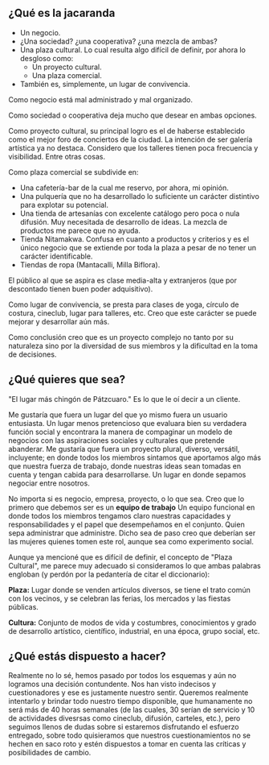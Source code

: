 ¿Qué es la jacaranda
--------------------

- Un negocio.
- ¿Una sociedad? ¿una cooperativa? ¿una mezcla de ambas?
- Una plaza cultural. Lo cual resulta algo difícil de definir, por ahora lo desgloso como:
  - Un proyecto cultural.
  + Una plaza comercial.
- También es, simplemente, un lugar de convivencia.


Como negocio está mal administrado y mal organizado.

Como sociedad o cooperativa deja mucho que desear en ambas opciones.

Como proyecto cultural, su principal logro es el de haberse establecido como el mejor foro de conciertos de la ciudad. La intención de ser galería artística ya no destaca. Considero que los talleres tienen poca frecuencia y visibilidad. Entre otras cosas.

Como plaza comercial se subdivide en:

- Una cafetería-bar de la cual me reservo, por ahora, mi opinión.
- Una pulquería que no ha desarrollado lo suficiente un carácter distintivo para explotar su potencial.
- Una tienda de artesanías con excelente catálogo pero poca o nula difusión. Muy necesitada de desarrollo de ideas. La mezcla de productos me parece que no ayuda.
- Tienda Nitamakwa. Confusa en cuanto a productos y criterios y es el único negocio que se extiende por toda la plaza a pesar de no tener un carácter identificable.
- Tiendas de ropa (Mantacalli, Milla Biflora).

El público al que se aspira es clase media-alta y extranjeros (que por descontado tienen buen poder adquisitivo).

Como lugar de convivencia, se presta para clases de yoga, círculo de costura, cineclub, lugar para talleres, etc. Creo que este carácter se puede mejorar y desarrollar aún más.

Como conclusión creo que es un proyecto complejo no tanto por su naturaleza sino por la diversidad de sus miembros y la dificultad en la toma de decisiones.


¿Qué quieres que sea?
---------------------

"El lugar más chingón de Pátzcuaro." Es lo que le oí decir a un cliente.

Me gustaría que fuera un lugar del que yo mismo fuera un usuario entusiasta. Un lugar menos pretencioso que evaluara bien su verdadera función social y encontrara la manera de compaginar un modelo de negocios con las aspiraciones sociales y culturales que pretende abanderar. Me gustaría que fuera un proyecto plural, diverso, versátil, incluyente; en donde todos los miembros sintamos que aportamos algo más que nuestra fuerza de trabajo, donde nuestras ideas sean tomadas en cuenta y tengan cabida para desarrollarse. Un lugar en donde sepamos negociar entre nosotros.

No importa si es negocio, empresa, proyecto, o lo que sea. Creo que lo primero que debemos ser es un **equipo de trabajo** Un equipo funcional en donde todos los miembros tengamos claro nuestras capacidades y responsabilidades y el papel que desempeñamos en el conjunto. Quien sepa administrar que administre. Dicho sea de paso creo que deberían ser las mujeres quienes tomen este rol, aunque sea como experimento social.

Aunque ya mencioné que es difícil de definir, el concepto de "Plaza Cultural", me parece muy adecuado si consideramos lo que ambas palabras engloban (y perdón por la pedantería de citar el diccionario):

**Plaza:** Lugar donde se venden artículos diversos, se tiene el trato común con los vecinos, y se celebran las ferias, los mercados y las fiestas públicas.

**Cultura:** Conjunto de modos de vida y costumbres, conocimientos y grado de desarrollo artístico, científico, industrial, en una época, grupo social, etc.


¿Qué estás dispuesto a hacer?
-----------------------------

Realmente no lo sé, hemos pasado por todos los esquemas y aún no logramos una decisión contundente. Nos han visto indecisos y cuestionadores y ese es justamente nuestro sentir. Queremos realmente intentarlo y brindar todo nuestro tiempo disponible, que humanamente no será más de 40 horas semanales (de las cuales, 30 serían de servicio y 10 de actividades divesrsas como cineclub, difusión, carteles, etc.), pero seguimos llenos de dudas sobre si estaremos disfrutando el esfuerzo entregado, sobre todo quisieramos que nuestros cuestionamientos no se hechen en saco roto y estén dispuestos a tomar en cuenta las críticas y posibilidades de cambio.
